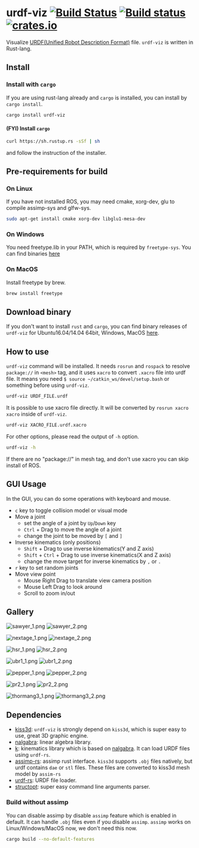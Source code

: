 # urdf-viz [![Build Status](https://travis-ci.org/OTL/urdf-viz.svg?branch=master)](https://travis-ci.org/OTL/urdf-viz) [![Build status](https://ci.appveyor.com/api/projects/status/ea2ymvkh8c90e09t?svg=true)](https://ci.appveyor.com/project/OTL/urdf-viz) [![crates.io](https://img.shields.io/crates/v/urdf-viz.svg)](https://crates.io/crates/urdf-viz)

Visualize [URDF(Unified Robot Description Format)](http://wiki.ros.org/urdf) file.
`urdf-viz` is written in Rust-lang.

## Install

### Install with `cargo`

If you are using rust-lang already and `cargo` is installed, you can install by `cargo install`.

```bash
cargo install urdf-viz
```

#### (FYI) Install `cargo`

```bash
curl https://sh.rustup.rs -sSf | sh
```

and follow the instruction of the installer.

## Pre-requirements for build

### On Linux

If you have not installed ROS, you may need cmake, xorg-dev, glu to
compile assimp-sys and glfw-sys.

```bash
sudo apt-get install cmake xorg-dev libglu1-mesa-dev
```

### On Windows

You need freetype.lib in your PATH, which is required by `freetype-sys`.
You can find binaries [here](https://github.com/PistonDevelopers/binaries)

### On MacOS

Install freetype by brew.

```bash
brew install freetype
```

## Download binary

If you don't want to install `rust` and `cargo`, you can find
binary releases of `urdf-viz` for Ubuntu16.04/14.04 64bit, Windows, MacOS [here](https://github.com/OTL/urdf-viz/releases).

## How to use

`urdf-viz` command will be installed.
It needs `rosrun` and `rospack` to resolve `package://` in `<mesh>` tag, and
it uses `xacro` to convert `.xacro` file into urdf file.
It means you need `$ source ~/catkin_ws/devel/setup.bash` or something before using `urdf-viz`.


```bash
urdf-viz URDF_FILE.urdf
```

It is possible to use xacro file directly.
It will be converted by `rosrun xacro xacro` inside of `urdf-viz`.

```bash
urdf-viz XACRO_FILE.urdf.xacro
```

For other options, please read the output of `-h` option.

```bash
urdf-viz -h
```

If there are no "package://" in mesh tag, and don't use xacro you can skip install of ROS.

## GUI Usage

In the GUI, you can do some operations with keyboard and mouse.

* `c` key to toggle collision model or visual mode 
* Move a joint
  * set the angle of a joint by `Up`/`Down` key
  * `Ctrl` + Drag to move the angle of a joint
  * change the joint to be moved by `[` and `]`
* Inverse kinematics (only positions)
  * `Shift` + Drag to use inverse kinematics(Y and Z axis)
  * `Shift` + `Ctrl` + Drag to use inverse kinematics(X and Z axis)
  * change the move target for inverse kinematics by `,` or `.`
* `r` key to set random joints
* Move view point
  * Mouse Right Drag to translate view camera position
  * Mouse Left Drag to look around
  * Scroll to zoom in/out

## Gallery

![sawyer_1.png](img/sawyer_1.png)
![sawyer_2.png](img/sawyer_2.png)

![nextage_1.png](img/nextage_1.png)
![nextage_2.png](img/nextage_2.png)

![hsr_1.png](img/hsr_1.png)
![hsr_2.png](img/hsr_2.png)

![ubr1_1.png](img/ubr1_1.png)
![ubr1_2.png](img/ubr1_2.png)

![pepper_1.png](img/pepper_1.png)
![pepper_2.png](img/pepper_2.png)

![pr2_1.png](img/pr2_1.png)
![pr2_2.png](img/pr2_2.png)

![thormang3_1.png](img/thormang3_1.png)
![thormang3_2.png](img/thormang3_2.png)

## Dependencies

* [kiss3d](https://github.com/sebcrozet/kiss3d): `urdf-viz` is strongly depend on `kiss3d`, which is super easy to use, great 3D graphic engine.
* [nalgabra](https://github.com/sebcrozet/nalgebra): linear algebra library.
* [k](https://github.com/OTL/k): kinematics library which is based on [nalgabra](https://github.com/sebcrozet/nalgebra). It can load URDF files using `urdf-rs`.
* [assimp-rs](https://github.com/Eljay/assimp-rs): assimp rust interface. `kiss3d` supports `.obj` files natively, but urdf contains `dae` or `stl` files. These files are converted to kiss3d mesh model by `assim-rs`
* [urdf-rs](https://github.com/OTL/urdf-rs): URDF file loader.
* [structopt](https://github.com/TeXitoi/structopt): super easy command line arguments parser.

### Build without assimp

You can disable assimp by disable `assimp` feature which is enabled in default.
It can handle `.obj` files even if you disable `assimp`.
`assimp` works on Linux/Windows/MacOS now, we don't need this now.

```bash
cargo build --no-default-features
```
